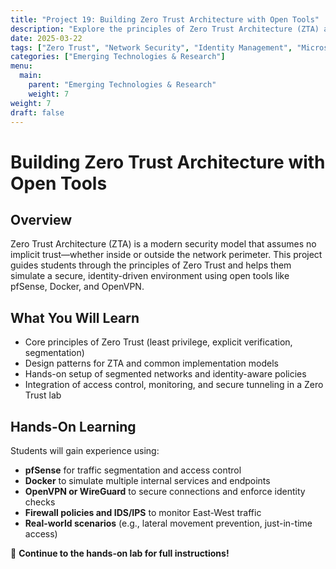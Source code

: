```yaml
---
title: "Project 19: Building Zero Trust Architecture with Open Tools"
description: "Explore the principles of Zero Trust Architecture (ZTA) and implement a simulated environment using open-source tools to model identity-based access and microsegmentation."
date: 2025-03-22
tags: ["Zero Trust", "Network Security", "Identity Management", "Microsegmentation"]
categories: ["Emerging Technologies & Research"]
menu:
  main:
    parent: "Emerging Technologies & Research"
    weight: 7
weight: 7
draft: false
---
```


# Building Zero Trust Architecture with Open Tools

## Overview
Zero Trust Architecture (ZTA) is a modern security model that assumes no implicit trust—whether inside or outside the network perimeter. This project guides students through the principles of Zero Trust and helps them simulate a secure, identity-driven environment using open tools like pfSense, Docker, and OpenVPN.

## What You Will Learn
- Core principles of Zero Trust (least privilege, explicit verification, segmentation)
- Design patterns for ZTA and common implementation models
- Hands-on setup of segmented networks and identity-aware policies
- Integration of access control, monitoring, and secure tunneling in a Zero Trust lab

## Hands-On Learning
Students will gain experience using:
- **pfSense** for traffic segmentation and access control
- **Docker** to simulate multiple internal services and endpoints
- **OpenVPN or WireGuard** to secure connections and enforce identity checks
- **Firewall policies and IDS/IPS** to monitor East-West traffic
- **Real-world scenarios** (e.g., lateral movement prevention, just-in-time access)

🔗 **Continue to the hands-on lab for full instructions!**
